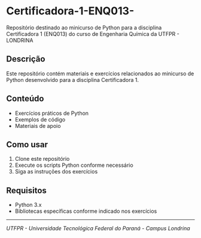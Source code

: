 # Certificadora-1-ENQ013-

Repositório destinado ao minicurso de Python para a disciplina Certificadora 1 (ENQ013) do curso de Engenharia Química da UTFPR - LONDRINA

## Descrição

Este repositório contém materiais e exercícios relacionados ao minicurso de Python desenvolvido para a disciplina Certificadora 1.

## Conteúdo

- Exercícios práticos de Python
- Exemplos de código
- Materiais de apoio

## Como usar

1. Clone este repositório
2. Execute os scripts Python conforme necessário
3. Siga as instruções dos exercícios

## Requisitos

- Python 3.x
- Bibliotecas específicas conforme indicado nos exercícios

---
*UTFPR - Universidade Tecnológica Federal do Paraná - Campus Londrina*